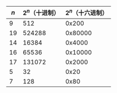 | $n$  | $2^n$（十进制） | $2^n$（十六进制） |
| ---- | --------------- | ----------------- |
| 9    | 512             | 0x200             |
| 19   | 524288          | 0x80000           |
| 14   | 16384           | 0x4000            |
| 16   | 65536           | 0x10000           |
| 17   | 131072          | 0x2000            |
| 5    | 32              | 0x20              |
| 7    | 128             | 0x80              |

 